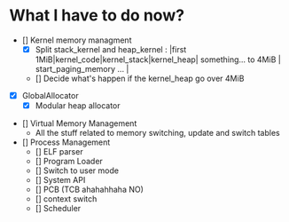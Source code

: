 # What I have to do now? 

+ [] Kernel memory managment
    + [x] Split stack\_kernel and heap\_kernel :
        |first 1MiB|kernel_code|kernel_stack|kernel_heap| something... to 4MiB | start_paging_memory ... |
    + [] Decide what's happen if the kernel\_heap go over 4MiB
+ [x] GlobalAllocator
    + [x] Modular heap allocator
+ [] Virtual Memory Management
    + All the stuff related to memory switching, update and switch tables
+ [] Process Management
    + [] ELF parser
    + [] Program Loader
    + [] Switch to user mode
    + [] System API
    + [] PCB (TCB ahahahhaha NO)
    + [] context switch
    + [] Scheduler

